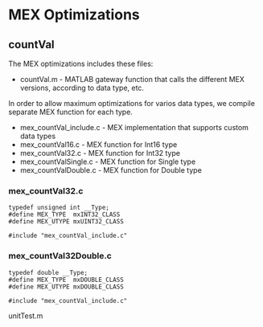 # MEX Optimizations

## countVal

The MEX optimizations includes these files:

- countVal.m - MATLAB gateway function that calls the different MEX versions,
according to data type, etc.

In order to allow maximum optimizations for varios data types,
we compile separate MEX function for each type.


- mex_countVal_include.c - MEX implementation that supports custom data types
- mex_countVal16.c - MEX function for Int16 type
- mex_countVal32.c - MEX function for Int32 type
- mex_countValSingle.c - MEX function for Single type
- mex_countValDouble.c - MEX function for Double type

### mex_countVal32.c

    typedef unsigned int __Type;
    #define MEX_TYPE  mxINT32_CLASS
    #define MEX_UTYPE mxUINT32_CLASS

    #include "mex_countVal_include.c"


### mex_countVal32Double.c

    typedef double __Type;
    #define MEX_TYPE  mxDOUBLE_CLASS
    #define MEX_UTYPE mxDOUBLE_CLASS

    #include "mex_countVal_include.c"


unitTest.m


